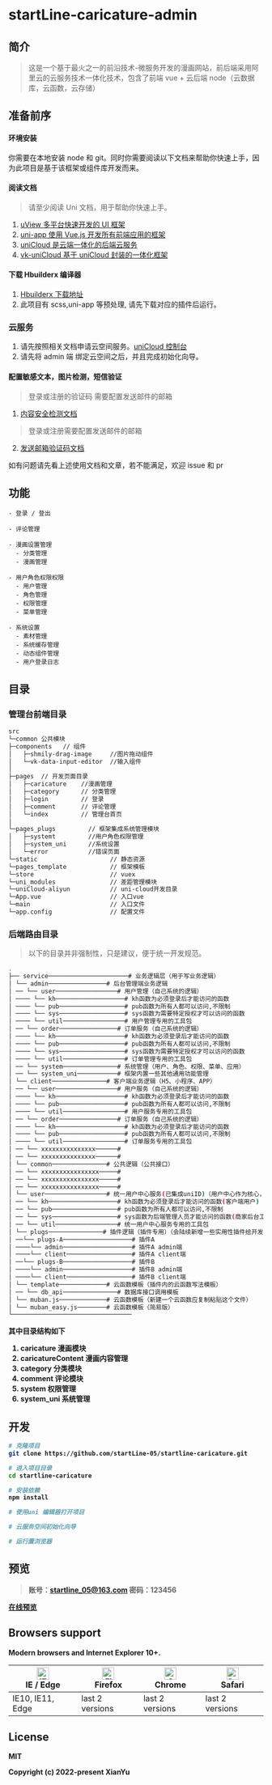 # startLine-caricature-admin

## 简介

> 这是一个基于最火之一的前沿技术-微服务开发的漫画网站，前后端采用阿里云的云服务技术一体化技术，包含了前端 vue + 云后端 node（云数据库，云函数，云存储）

## 准备前序

#### 环境安装

你需要在本地安装 node 和 git。同时你需要阅读以下文档来帮助你快速上手，因为此项目是基于该框架或组件库开发而来。

#### 阅读文档

> 请至少阅读 Uni 文档，用于帮助你快速上手。

1.  [uView 多平台快速开发的 UI 框架](https://www.uviewui.com/)
2.  [uni-app 使用 Vue.js 开发所有前端应用的框架](https://uniapp.dcloud.io/)
3.  [uniCloud 是云端一体化的后端云服务](https://uniapp.dcloud.io/uniCloud/README)
4.  [vk-uniCloud 基于 uniCloud 封装的一体化框架](https://vkdoc.fsq.pub/)

#### 下载 Hbuilderx 编译器

1. [Hbuilderx 下载地址](https://www.dcloud.io/hbuilderx.html)
2. 此项目有 scss,uni-app 等预处理, 请先下载对应的插件后运行。

### 云服务

1. 请先按照相关文档申请云空间服务。[uniCloud 控制台](https://unicloud.dcloud.net.cn/)
2. 请先将 admin 端 绑定云空间之后，并且完成初始化向导。

#### 配置敏感文本，图片检测，短信验证

> 登录或注册的验证码 需要配置发送邮件的邮箱

1.  [内容安全检测文档](https://vkdoc.fsq.pub/client/uniCloud/plus/weixin.html#_1-2%E3%80%81%E5%86%85%E5%AE%B9%E5%AE%89%E5%85%A8)

> 登录或注册需要配置发送邮件的邮箱

2. [发送邮箱验证码文档](https://vkdoc.fsq.pub/client/uniCloud/plus/mail.html#_4%E3%80%81%E5%8F%91%E9%80%81%E9%82%AE%E7%AE%B1%E9%AA%8C%E8%AF%81%E7%A0%81)

如有问题请先看上述使用文档和文章，若不能满足，欢迎 issue 和 pr

## 功能

```
- 登录 / 登出

- 评论管理

- 漫画设置管理
  - 分类管理
  - 漫画管理

- 用户角色权限权限
  - 用户管理
  - 角色管理
  - 权限管理
  - 菜单管理

- 系统设置
  - 素材管理
  - 系统缓存管理
  - 动态组件管理
  - 用户登录日志
```

## 目录

### 管理台前端目录

```bash
src
└─common 公共模块
├─components   // 组件
│   ├─shmily-drag-image     //图片拖动组件
│   └─vk-data-input-editor  //输入组件
│
├─pages  // 开发页面目录
│   ├─caricature    //漫画管理
│   ├─category      // 分类管理
│   ├─login         // 登录
│   ├─comment       // 评论管理
│   └─index         // 管理台首页
│
└─pages_plugs         // 框架集成系统管理模块
│   ├─systemt         //用户角色权限管理
│   ├─system_uni      //系统设置
│   └─error           //错误页面
└─static                    // 静态资源
└─pages_template            // 框架模板
└─store                     // vuex
└─uni_modules               // 差距管理模块
└─uniCloud-aliyun           // uni-cloud开发目录
└─App.vue                   // 入口vue
└─main                      // 入口文件
└─app.config                // 配置文件
```

### 后端路由目录

> 以下的目录并非强制性，只是建议，便于统一开发规范。

```bash
.
├── service──────────────────────# 业务逻辑层（用于写业务逻辑）
│ └── admin────────────────# 后台管理端业务逻辑
│ ── └── user─────────────────# 用户管理（自己系统的逻辑）
│ ──── └── kh───────────────────# kh函数为必须登录后才能访问的函数
│ ──── └── pub──────────────────# pub函数为所有人都可以访问,不限制
│ ──── └── sys──────────────────# sys函数为需要特定授权才可以访问的函数
│ ──── └── util─────────────────# 用户管理专用的工具包
│ ── └── order────────────────# 订单服务（自己系统的逻辑）
│ ──── └── kh───────────────────# kh函数为必须登录后才能访问的函数
│ ──── └── pub──────────────────# pub函数为所有人都可以访问,不限制
│ ──── └── sys──────────────────# sys函数为需要特定授权才可以访问的函数
│ ──── └── util─────────────────# 订单管理专用的工具包
│ ── └── system───────────────# 系统管理（用户、角色、权限、菜单、应用）
│ ── └── system_uni───────────# 框架内置一些其他通用功能管理
│ └── client───────────────# 客户端业务逻辑（H5、小程序、APP）
│ ── └── user─────────────────# 用户服务（自己系统的逻辑）
│ ──── └── kh───────────────────# kh函数为必须登录后才能访问的函数
│ ──── └── pub──────────────────# pub函数为所有人都可以访问,不限制
│ ──── └── util─────────────────# 用户服务专用的工具包
│ ── └── order────────────────# 订单服务（自己系统的逻辑）
│ ──── └── kh───────────────────# kh函数为必须登录后才能访问的函数
│ ──── └── pub──────────────────# pub函数为所有人都可以访问,不限制
│ ──── └── util─────────────────# 订单服务专用的工具包
│ ── └── xxxxxxxxxxxxxxx──────#
│ ── └── xxxxxxxxxxxxxxx──────#
│ └── common───────────────# 公共逻辑（公共接口）
│ ── └── xxxxxxxxxxxxxxxx─────#
│ ── └── xxxxxxxxxxxxxxxx─────#
│ ── └── xxxxxxxxxxxxxxxx─────#
│ └── user─────────────────# 统一用户中心服务(已集成uniID)（用户中心作为核心，且为了方便插件升级,故与admin和client平级）
│ ── └── kh───────────────────# kh函数为必须登录后才能访问的函数(客户端用户)
│ ── └── pub──────────────────# pub函数为所有人都可以访问,不限制
│ ── └── sys──────────────────# sys函数为后端管理人员才能访问的函数(商家后台工作人员)
│ ── └── util─────────────────# 统一用户中心服务专用的工具包
│ └── plugs───────────────# 插件逻辑（插件专用）（会陆续新增一些实用性插件给开发者使用，如微信小程序发送订阅消息等等）
│ ──└── plugs-A───────────────────# 插件A
│ ────└── admin───────────────────# 插件A admin端
│ ────└── client──────────────────# 插件A client端
│ ──└── plugs-B───────────────────# 插件B
│ ────└── admin───────────────────# 插件B admin端
│ ────└── client──────────────────# 插件B client端
│ └── template─────────────# 云函数模板（插件内的云函数写法模板）
│ ── └── db_api───────────────# 数据库接口调用模板
│ └── muban.js─────────────# 云函数模板（新建一个云函数应复制粘贴这个文件）
│ └── muban_easy.js────────# 云函数模板（简易版）
└─────────────────────────────────
```
<b>其中目录结构如下<b>

1. caricature 漫画模块
2. caricatureContent 漫画内容管理
3. category 分类模块
4. comment 评论模块
5. system 权限管理
6. system_uni 系统管理

## 开发

```bash
# 克隆项目
git clone https://github.com/startLine-05/startline-caricature.git

# 进入项目目录
cd startline-caricature

# 安装依赖
npm install

# 使用uni 编辑器打开项目

# 云服务空间初始化向导

# 运行置浏览器
```

## 预览

> 账号：startline_05@163.com
> 密码：123456

[在线预览](https://static-3ea692f6-5a08-4910-a093-a4a8fab5ac7c.bspapp.com/admin)

## Browsers support

Modern browsers and Internet Explorer 10+.

| [<img src="https://raw.githubusercontent.com/alrra/browser-logos/master/src/edge/edge_48x48.png" alt="IE / Edge" width="24px" height="24px" />](https://godban.github.io/browsers-support-badges/)</br>IE / Edge | [<img src="https://raw.githubusercontent.com/alrra/browser-logos/master/src/firefox/firefox_48x48.png" alt="Firefox" width="24px" height="24px" />](https://godban.github.io/browsers-support-badges/)</br>Firefox | [<img src="https://raw.githubusercontent.com/alrra/browser-logos/master/src/chrome/chrome_48x48.png" alt="Chrome" width="24px" height="24px" />](https://godban.github.io/browsers-support-badges/)</br>Chrome | [<img src="https://raw.githubusercontent.com/alrra/browser-logos/master/src/safari/safari_48x48.png" alt="Safari" width="24px" height="24px" />](https://godban.github.io/browsers-support-badges/)</br>Safari |
| ---------------------------------------------------------------------------------------------------------------------------------------------------------------------------------------------------------------- | ------------------------------------------------------------------------------------------------------------------------------------------------------------------------------------------------------------------ | -------------------------------------------------------------------------------------------------------------------------------------------------------------------------------------------------------------- | -------------------------------------------------------------------------------------------------------------------------------------------------------------------------------------------------------------- |
| IE10, IE11, Edge                                                                                                                                                                                                 | last 2 versions                                                                                                                                                                                                    | last 2 versions                                                                                                                                                                                                | last 2 versions                                                                                                                                                                                                |

## License

MIT

Copyright (c) 2022-present XianYu
